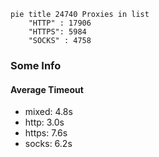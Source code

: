 
```mermaid
pie title 24740 Proxies in list
    "HTTP" : 17906
    "HTTPS": 5984
    "SOCKS" : 4758
```

### Some Info
#### Average Timeout

- mixed: 4.8s
- http: 3.0s
- https: 7.6s
- socks: 6.2s